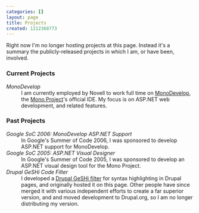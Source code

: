 ```yaml
---
categories: []
layout: page
title: Projects
created: 1212368773
---
```

Right now I'm no longer hosting projects at this page. Instead it's a summary the publicly-released projects in which I am, or have been, involved.

<h3>Current Projects</h3>
<dl>
<dt><em>MonoDevelop</em></dt>
<dd>I am currently employed by Novell to work full time on <a href="http://monodevelop.com/">MonoDevelop</a>, the <a href="http://mono-project.com">Mono Project</a>'s official IDE. My focus is on ASP.NET web development, and related features.</dd>
</dl>


<h3>Past Projects</h3>
<dl>
<dt><em>Google SoC 2006: MonoDevelop ASP.NET Support</em></dt>
<dd>In Google's Summer of Code 2006, I was sponsored to develop ASP.NET support for MonoDevelop.</dd>
<dt><em>Google SoC 2005: ASP.NET Visual Designer</em></dt>
<dd>In Google's Summer of Code 2005, I was sponsored to develop an ASP.NET visual design tool for the Mono Project.</dd>
<dt><em>Drupal GeSHi Code Filter</em></dt>
<dd>I developed a <a href="http://drupal.org/project/geshifilter">Drupal GeSHi filter</a> for syntax highlighting in Drupal pages, and originally hosted it on this page. Other people have since merged it with various independent efforts to create a far superior version, and and moved development to Drupal.org, so I am no longer distributing my version.</dd>
</dl>
<!--break-->
